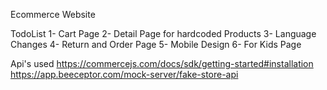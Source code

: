 Ecommerce Website

TodoList
1- Cart Page
2- Detail Page for hardcoded Products
3- Language Changes
4- Return and Order Page
5- Mobile Design
6- For Kids Page

Api's used
https://commercejs.com/docs/sdk/getting-started#installation
https://app.beeceptor.com/mock-server/fake-store-api

